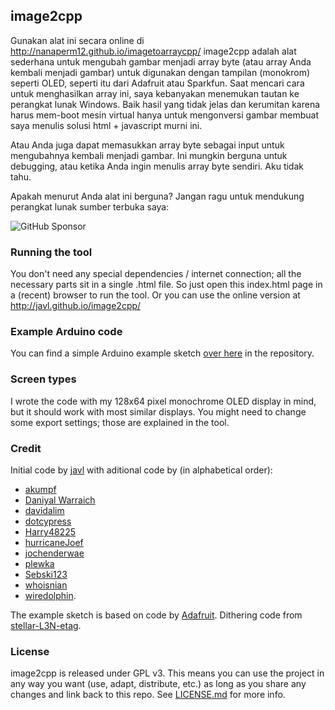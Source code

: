 ## image2cpp

Gunakan alat ini secara online di http://nanaperm12.github.io/imagetoarraycpp/ image2cpp adalah alat sederhana untuk mengubah gambar menjadi array byte (atau array Anda kembali menjadi gambar) untuk digunakan dengan tampilan (monokrom) seperti OLED, seperti itu dari Adafruit atau Sparkfun. Saat mencari cara untuk menghasilkan array ini, saya kebanyakan menemukan tautan ke perangkat lunak Windows. Baik hasil yang tidak jelas dan kerumitan karena harus mem-boot mesin virtual hanya untuk mengonversi gambar membuat saya menulis solusi html + javascript murni ini.

Atau Anda juga dapat memasukkan array byte sebagai input untuk mengubahnya kembali menjadi gambar. Ini mungkin berguna untuk debugging, atau ketika Anda ingin menulis array byte sendiri. Aku tidak tahu.

Apakah menurut Anda alat ini berguna? Jangan ragu untuk mendukung perangkat lunak sumber terbuka saya:

![GitHub Sponsor](https://img.shields.io/github/sponsors/nanaperm12?label=Sponsor&logo=GitHub)


### Running the tool
You don't need any special dependencies / internet connection; all the necessary parts sit in a single .html file. So just open this index.html page in a (recent) browser to run the tool.
Or you can use the online version at http://javl.github.io/image2cpp/

### Example Arduino code
You can find a simple Arduino example sketch [over here](https://github.com/nanaperm12/imagetoarraycpp/blob/master/oled_example/oled_example.ino) in the repository.

### Screen types
I wrote the code with my 128x64 pixel monochrome OLED display in mind, but it should work with most similar displays. You might need to change some export settings; those are explained in the tool.

### Credit
Initial code by [javl](https://github.com/javl) with aditional code by (in alphabetical order):
* [akumpf](https://github.com/akumpf)
* [Daniyal Warraich](https://github.com/Daniyal-Warraich)
* [davidalim](https://github.com/davidalim)
* [dotcypress](https://github.com/dotcypress)
* [Harry48225](https://github.com/harry48225)
* [hurricaneJoef](https://github.com/hurricaneJoef)
* [jochenderwae](https://github.com/jochenderwae)
* [plewka](https://github.com/plewka)
* [Sebski123](https://github.com/Sebski123)
* [whoisnian](https://github.com/whoisnian)
* [wiredolphin](https://github.com/wiredolphin).

The example sketch is based on code by [Adafruit](https://github.com/adafruit). Dithering code from [stellar-L3N-etag](https://github.com/reece15/stellar-L3N-etag).

### License
image2cpp is released under GPL v3. This means you can use the project in any way you want (use, adapt, distribute, etc.) as long as you share any changes and link back to this repo. See [LICENSE.md](https://github.com/javl/image2cpp/blob/master/LICENSE.md) for more info.
